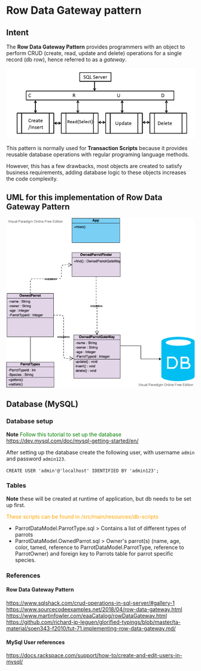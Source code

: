 # Row Data Gateway pattern

## Intent

The **Row Data Gateway Pattern** provides programmers with an object to perform CRUD
(create, read, update and delete) operations for a single record (db row), 
hence referred to as a _gateway_. 

![alt text](./etc/sql-crud-operation.png "SQL CRUD Operations")
 
This pattern is normally used for **Transaction Scripts** because it provides reusable 
database operations with regular programing language methods.

However, this has a few drawbacks, most objects are created to satisfy business 
requirements, adding database logic to these objects increases the code complexity. 

## UML for this implementation of Row Data Gateway Pattern

![alt text](./etc/parrotUML.png "SQL CRUD Operations")

## Database (MySQL)

### Database setup
**Note**
<span style="color: green"> Follow this tutorial to set up the database  https://dev.mysql.com/doc/mysql-getting-started/en/ </span>

After setting up the database create the following user, with username `admin` and password `admin123`.

`CREATE USER 'admin'@'localhost' IDENTIFIED BY 'admin123';`
### Tables 

**Note** these will be created at runtime of application, 
but db needs to be set up first.

<span style="color: orange"> These scripts can be found in /src/main/resources/db-scripts </span>

- ParrotDataModel.ParrotType.sql > Contains a list of different types of parrots
- ParrotDataModel.OwnedParrot.sql > Owner's parrot(s) (name, age, color, tamed, reference to ParrotDataModel.ParrotType, 
reference to ParrotOwner) and foreign key to Parrots table
for parrot specific species.

### References

#### Row Data Gateway Pattern
https://www.sqlshack.com/crud-operations-in-sql-server/#gallery-1
https://www.sourcecodeexamples.net/2018/04/row-data-gateway.html
https://www.martinfowler.com/eaaCatalog/rowDataGateway.html
https://github.com/richard-jp-leguen/glorified-typings/blob/master/ta-material/soen343-f2010/tut-71.implementing-row-data-gateway.md/

#### MySql User references

https://docs.rackspace.com/support/how-to/create-and-edit-users-in-mysql/